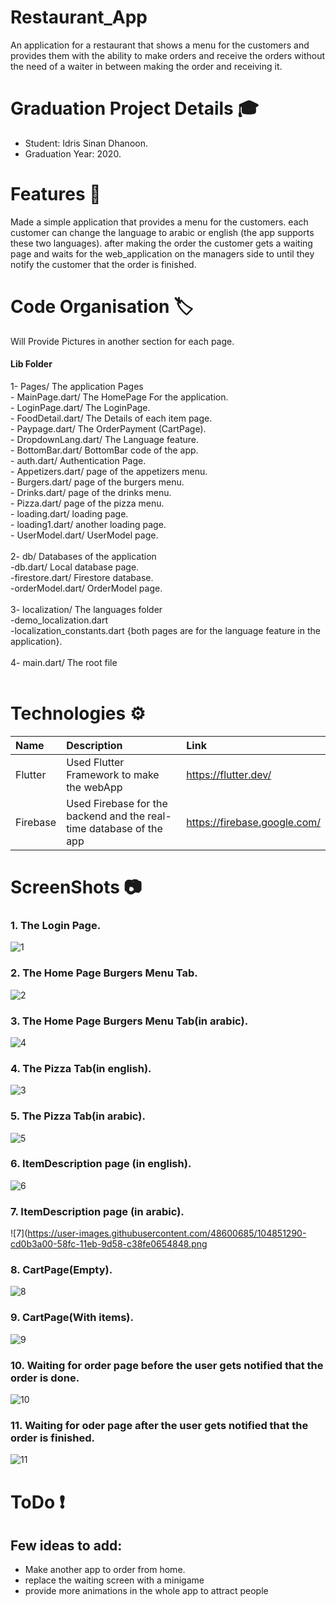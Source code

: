 # Restaurant_App
An application for a restaurant that shows a menu for the customers and provides them with the ability to make orders and receive the orders without the need of a waiter in between making the order and receiving it.
 
# Graduation Project Details 🎓
- Student: Idris Sinan Dhanoon.
- Graduation Year: 2020.

# Features 📕
Made a simple application that provides a menu for the customers. 
each customer can change the language to arabic or english (the app supports these two languages).
after making the order the customer gets a waiting page and waits for the web_application on the managers side to until they notify the customer that the order is finished.

# Code Organisation 🏷️
Will Provide Pictures in another section for each page.

#### Lib Folder </br>
  1-  Pages/ The application Pages </br>
     -  MainPage.dart/ The HomePage For the application. </br>
     -  LoginPage.dart/ The LoginPage. </br>
     -  FoodDetail.dart/ The Details of each item page. </br> 
     -  Paypage.dart/ The OrderPayment (CartPage). </br>
     -  DropdownLang.dart/ The Language feature. </br>
     -  BottomBar.dart/ BottomBar code of the app. </br>
     -  auth.dart/ Authentication Page. </br>
     -  Appetizers.dart/  page of the appetizers menu. </br>
     -  Burgers.dart/ page of the burgers menu. </br>
     -  Drinks.dart/ page of the drinks menu. </br>
     -  Pizza.dart/ page of the pizza menu. </br>
     -  loading.dart/ loading page. </br>
     -  loading1.dart/ another loading page. </br>
     -  UserModel.dart/ UserModel page. </br>
     </br>
  2- db/ Databases of the application </br>
      -db.dart/ Local database page. </br>
      -firestore.dart/ Firestore database. </br>
      -orderModel.dart/ OrderModel page. </br>
      </br>
  3- localization/ The languages folder </br> 
     -demo_localization.dart </br>
     -localization_constants.dart {both pages are for the language feature in the application}. </br>
  </br>
  4- main.dart/ The root file   </br>
  </br>

  
  
  # Technologies ⚙️
  
  Name  | Description | Link 
  :----- | :------------- | :-------- |
  Flutter  | Used Flutter Framework to make the webApp  | https://flutter.dev/
  Firebase  | Used Firebase for the backend and the real-time database of the app | https://firebase.google.com/
  
  # ScreenShots 📷
  ### 1. The Login Page. </br>
  
  ![1](https://user-images.githubusercontent.com/48600685/104851272-bfee4b00-58fc-11eb-853b-c17b4f784092.png) </br>
  
  ### 2. The Home Page Burgers Menu Tab. </br> 
  
  ![2](https://user-images.githubusercontent.com/48600685/104851275-c2e93b80-58fc-11eb-9e75-5e90961f3f86.png) </br> 
  
  ### 3.  The Home Page Burgers Menu Tab(in arabic). </br> 
  
 ![4](https://user-images.githubusercontent.com/48600685/104851281-c7155900-58fc-11eb-87df-daca750706be.png) </br> 
  
  ### 4. The Pizza Tab(in english). </br> 
  
  ![3](https://user-images.githubusercontent.com/48600685/104851278-c4b2ff00-58fc-11eb-95e2-47c70f5f5e6b.png) </br> 
  
  ### 5. The Pizza Tab(in arabic). </br> 
  
  ![5](https://user-images.githubusercontent.com/48600685/104851284-c8df1c80-58fc-11eb-930c-688c6c6b72fe.png) </br> 
  
  ### 6. ItemDescription page (in english). </br> 
  
  ![6](https://user-images.githubusercontent.com/48600685/104851286-caa8e000-58fc-11eb-80f0-4c6f2e9e91fa.png) </br> 
  
  ### 7. ItemDescription page (in arabic). </br> 
  
  ![7](https://user-images.githubusercontent.com/48600685/104851290-cd0b3a00-58fc-11eb-9d58-c38fe0654848.png </br> 
  
  ### 8. CartPage(Empty). </br> 
  
  ![8](https://user-images.githubusercontent.com/48600685/104851293-ce3c6700-58fc-11eb-9738-d40b1cbafbe7.png) </br> 
  
  ### 9.  CartPage(With items). </br> 
  
  ![9](https://user-images.githubusercontent.com/48600685/104851294-cf6d9400-58fc-11eb-841e-e5eca92f83b2.png) </br> 
  
  ### 10. Waiting for order page before the user gets notified that the order is done. </br> 
  
  ![10](https://user-images.githubusercontent.com/48600685/104851295-d1cfee00-58fc-11eb-9653-1f1e51b5909f.png) </br> 
  
  ### 11. Waiting for oder page after the user gets notified that the order is finished. </br> 
  
  ![11](https://user-images.githubusercontent.com/48600685/104851296-d3011b00-58fc-11eb-89cd-9ff1733ddf0c.png) </br> 
   
  
  # ToDo ❗
  ## Few ideas to add: </br>
  - Make another app to order from home. </br>
  - replace the waiting screen with a minigame </br>
  - provide more animations in the whole app to attract people </br>
